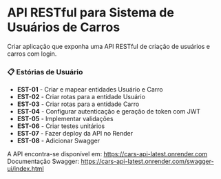 # API RESTful para Sistema de Usuários de Carros 

Criar aplicação que exponha uma API RESTful de criação de usuários e carros com login. 

### 📋 Estórias de Usuário 

* **EST-01** - Criar e mapear entidades Usuário e Carro
* **EST-02** - Criar rotas para a entidade Usuário
* **EST-03** - Criar rotas para a entidade Carro
* **EST-04** - Configurar autenticação e geração de token com JWT
* **EST-05** - Implementar validações
* **EST-06** - Criar testes unitários
* **EST-07** - Fazer deploy da API no Render
* **EST-08** - Adicionar Swagger

A API encontra-se disponível em: https://cars-api-latest.onrender.com
Documentação Swagger: https://cars-api-latest.onrender.com/swagger-ui/index.html

